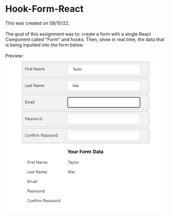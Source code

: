 # Hook-Form-React
This was created on 08/10/22.
<br><br>
The goal of this assignment was to: create a form with a single React Component called "Form" and hooks. Then, show in real time, the data that is being inputted into the form below.
<br><br>
Preview:
<img src="https://github.com/Taylor-Klar/Hook-Form-React/blob/main/Hook%20Form.png">
